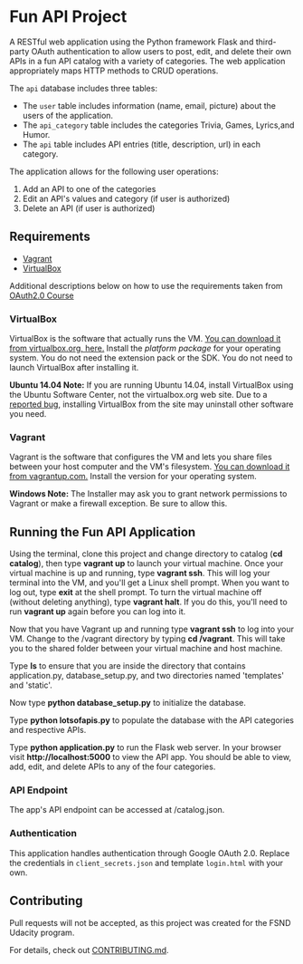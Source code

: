 # Fun API Project

A RESTful web application using the Python framework Flask and third-party OAuth authentication to allow users to post, edit, and delete their own APIs in a fun API catalog with a variety of categories. The web application appropriately maps HTTP methods to CRUD operations.

The `api` database includes three tables:

- The `user` table includes information (name, email, picture) about the users of the application.
- The `api_category` table includes the categories Trivia, Games, Lyrics,and Humor.
- The `api` table includes API entries (title, description, url) in each category.

The application allows for the following user operations:

1. Add an API to one of the categories
2. Edit an API's values and category (if user is authorized)
3. Delete an API (if user is authorized)

## Requirements

- [Vagrant](https://www.vagrantup.com/downloads.html)
- [VirtualBox](https://www.virtualbox.org/wiki/Download_Old_Builds_5_1)

Additional descriptions below on how to use the requirements taken from [OAuth2.0 Course](https://github.com/udacity/OAuth2.0)

### VirtualBox

VirtualBox is the software that actually runs the VM. [You can download it from virtualbox.org, here.](https://www.virtualbox.org/wiki/Downloads)  Install the *platform package* for your operating system.  You do not need the extension pack or the SDK. You do not need to launch VirtualBox after installing it.

**Ubuntu 14.04 Note:** If you are running Ubuntu 14.04, install VirtualBox using the Ubuntu Software Center, not the virtualbox.org web site. Due to a [reported bug](http://ubuntuforums.org/showthread.php?t=2227131), installing VirtualBox from the site may uninstall other software you need.

### Vagrant

Vagrant is the software that configures the VM and lets you share files between your host computer and the VM's filesystem.  [You can download it from vagrantup.com.](https://www.vagrantup.com/downloads) Install the version for your operating system.

**Windows Note:** The Installer may ask you to grant network permissions to Vagrant or make a firewall exception. Be sure to allow this.

## Running the Fun API Application

Using the terminal, clone this project and change directory to catalog (**cd catalog**), then type **vagrant up** to launch your virtual machine. Once your virtual machine is up and running, type **vagrant ssh**. This will log your terminal into the VM, and you'll get a Linux shell prompt. When you want to log out, type **exit** at the shell prompt.  To turn the virtual machine off (without deleting anything), type **vagrant halt**. If you do this, you'll need to run **vagrant up** again before you can log into it.

Now that you have Vagrant up and running type **vagrant ssh** to log into your VM. Change to the /vagrant directory by typing **cd /vagrant**. This will take you to the shared folder between your virtual machine and host machine.

Type **ls** to ensure that you are inside the directory that contains application.py, database_setup.py, and two directories named 'templates' and 'static'.

Now type **python database_setup.py** to initialize the database.

Type **python lotsofapis.py** to populate the database with the API categories and respective APIs.

Type **python application.py** to run the Flask web server. In your browser visit **http://localhost:5000** to view the API app.  You should be able to view, add, edit, and delete APIs to any of the four categories.

### API Endpoint

The app's API endpoint can be accessed at /catalog.json.

### Authentication

This application handles authentication through Google OAuth 2.0. Replace the credentials in `client_secrets.json` and template `login.html` with your own.

## Contributing

Pull requests will not be accepted, as this project was created for the FSND Udacity program.

For details, check out [CONTRIBUTING.md](CONTRIBUTING.md).